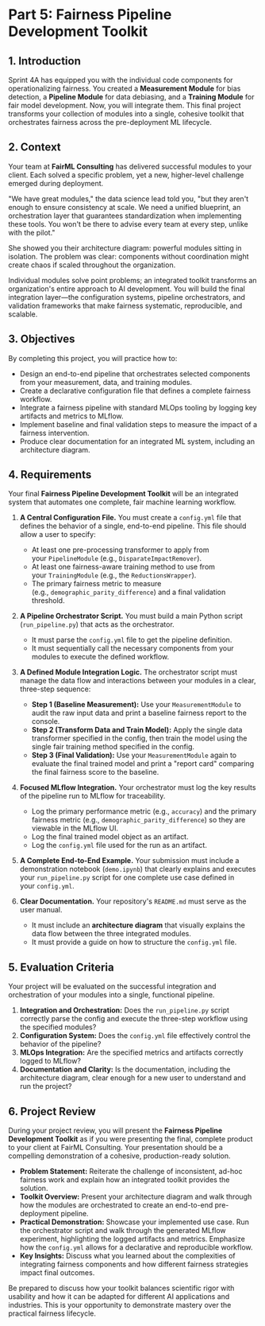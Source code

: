 # Part 5: Fairness Pipeline Development Toolkit

## 1. Introduction

Sprint 4A has equipped you with the individual code components for operationalizing fairness. You created a **Measurement Module** for bias detection, a **Pipeline Module** for data debiasing, and a **Training Module** for fair model development. Now, you will integrate them. This final project transforms your collection of modules into a single, cohesive toolkit that orchestrates fairness across the pre-deployment ML lifecycle.

## 2. Context

Your team at **FairML Consulting** has delivered successful modules to your client. Each solved a specific problem, yet a new, higher-level challenge emerged during deployment.

"We have great modules," the data science lead told you, "but they aren't enough to ensure consistency at scale. We need a unified blueprint, an orchestration layer that guarantees standardization when implementing these tools. You won't be there to advise every team at every step, unlike with the pilot."

She showed you their architecture diagram: powerful modules sitting in isolation. The problem was clear: components without coordination might create chaos if scaled throughout the organization.

Individual modules solve point problems; an integrated toolkit transforms an organization's entire approach to AI development. You will build the final integration layer—the configuration systems, pipeline orchestrators, and validation frameworks that make fairness systematic, reproducible, and scalable.

## 3. Objectives

By completing this project, you will practice how to:

- Design an end-to-end pipeline that orchestrates selected components from your measurement, data, and training modules.
- Create a declarative configuration file that defines a complete fairness workflow.
- Integrate a fairness pipeline with standard MLOps tooling by logging key artifacts and metrics to MLflow.
- Implement baseline and final validation steps to measure the impact of a fairness intervention.
- Produce clear documentation for an integrated ML system, including an architecture diagram.

## 4. Requirements

Your final **Fairness Pipeline Development Toolkit** will be an integrated system that automates one complete, fair machine learning workflow.

1. **A Central Configuration File.** You must create a `config.yml` file that defines the behavior of a single, end-to-end pipeline. This file should allow a user to specify:

   - At least one pre-processing transformer to apply from your `PipelineModule` (e.g., `DisparateImpactRemover`).
   - At least one fairness-aware training method to use from your `TrainingModule` (e.g., the `ReductionsWrapper`).
   - The primary fairness metric to measure (e.g., `demographic_parity_difference`) and a final validation threshold.

2. **A Pipeline Orchestrator Script.** You must build a main Python script (`run_pipeline.py`) that acts as the orchestrator.

   - It must parse the `config.yml` file to get the pipeline definition.
   - It must sequentially call the necessary components from your modules to execute the defined workflow.

3. **A Defined Module Integration Logic.** The orchestrator script must manage the data flow and interactions between your modules in a clear, three-step sequence:

   - **Step 1 (Baseline Measurement):** Use your `MeasurementModule` to audit the raw input data and print a baseline fairness report to the console.
   - **Step 2 (Transform Data and Train Model):** Apply the single data transformer specified in the config, then train the model using the single fair training method specified in the config.
   - **Step 3 (Final Validation):** Use your `MeasurementModule` again to evaluate the final trained model and print a "report card" comparing the final fairness score to the baseline.

4. **Focused MLflow Integration.** Your orchestrator must log the key results of the pipeline run to MLflow for traceability.

   - Log the primary performance metric (e.g., `accuracy`) and the primary fairness metric (e.g., `demographic_parity_difference`) so they are viewable in the MLflow UI.
   - Log the final trained model object as an artifact.
   - Log the `config.yml` file used for the run as an artifact.

5. **A Complete End-to-End Example.** Your submission must include a demonstration notebook (`demo.ipynb`) that clearly explains and executes your `run_pipeline.py` script for one complete use case defined in your `config.yml`.
6. **Clear Documentation.** Your repository's `README.md` must serve as the user manual.

   - It must include an **architecture diagram** that visually explains the data flow between the three integrated modules.
   - It must provide a guide on how to structure the `config.yml` file.

## 5. Evaluation Criteria

Your project will be evaluated on the successful integration and orchestration of your modules into a single, functional pipeline.

1. **Integration and Orchestration:** Does the `run_pipeline.py` script correctly parse the config and execute the three-step workflow using the specified modules?
2. **Configuration System:** Does the `config.yml` file effectively control the behavior of the pipeline?
3. **MLOps Integration:** Are the specified metrics and artifacts correctly logged to MLflow?
4. **Documentation and Clarity:** Is the documentation, including the architecture diagram, clear enough for a new user to understand and run the project?

## 6. Project Review

During your project review, you will present the **Fairness Pipeline Development Toolkit** as if you were presenting the final, complete product to your client at FairML Consulting. Your presentation should be a compelling demonstration of a cohesive, production-ready solution.

- **Problem Statement:** Reiterate the challenge of inconsistent, ad-hoc fairness work and explain how an integrated toolkit provides the solution.
- **Toolkit Overview:** Present your architecture diagram and walk through how the modules are orchestrated to create an end-to-end pre-deployment pipeline.
- **Practical Demonstration:** Showcase your implemented use case. Run the orchestrator script and walk through the generated MLflow experiment, highlighting the logged artifacts and metrics. Emphasize how the `config.yml` allows for a declarative and reproducible workflow.
- **Key Insights:** Discuss what you learned about the complexities of integrating fairness components and how different fairness strategies impact final outcomes.

Be prepared to discuss how your toolkit balances scientific rigor with usability and how it can be adapted for different AI applications and industries. This is your opportunity to demonstrate mastery over the practical fairness lifecycle.
